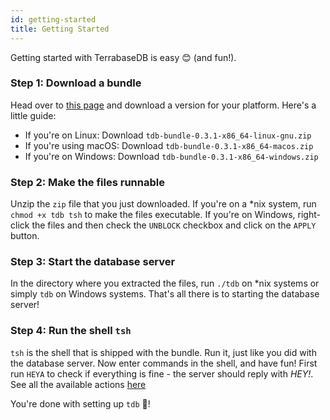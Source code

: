 ```yaml
---
id: getting-started
title: Getting Started
---
```

Getting started with TerrabaseDB is easy 😊 (and fun!).

### Step 1: Download a bundle

Head over to [this page](https://github.com/skybasedb/skybase/releases/v0.3.1) and download a version for your platform. Here's a little guide:

* If you're on Linux: Download `tdb-bundle-0.3.1-x86_64-linux-gnu.zip`
* If you're using macOS: Download `tdb-bundle-0.3.1-x86_64-macos.zip`
* If you're on Windows: Download `tdb-bundle-0.3.1-x86_64-windows.zip`

### Step 2: Make the files runnable

Unzip the `zip` file that you just downloaded. If you're on a *nix system, run `chmod +x tdb tsh` to make the files executable. If you're on Windows, right-click the files and then check the `UNBLOCK` checkbox and click on the `APPLY` button.

### Step 3: Start the database server

In the directory where you extracted the files, run `./tdb` on *nix systems or simply `tdb` on Windows systems. That's all there is to starting the database server!

### Step 4: Run the shell `tsh`

`tsh` is the shell that is shipped with the bundle. Run it, just like you did with the database server. Now enter commands in the shell, and have fun! First run `HEYA` to check if everything is fine - the server should reply with _HEY!_.
See all the available actions [here](Actions/overview)

You're done with setting up `tdb` 🎉!
